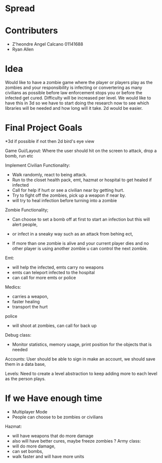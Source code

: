 # Spread

# Contributers 
* Z'heondre Angel Calcano 01141688
* Ryan Allen

# Idea
Would like to have a zombie game where the player or players play as the zombies and your responsibility is
infecting or convertering as many civilians as possible before law enforcement stops you or before the infected get cured. Difficulty will be increased per level. We would like to have this in 3d so we have to start doing the research now to see which libraries will be needed and how long will it take. 2d would be easier. 

# Final Project Goals
*3d if possible if not then 2d bird's eye view

Game Gui/Layout: 
Where the user should hit on the screen to attack, drop a bomb, run etc

Implement Civilian Functionality: 
* Walk randomly, react to being attack.
* Run to the closet health pack, emt, hazmat or hospital to get healed if infected
* Call for help if hurt or see a civilian near by getting hurt.
* Try to fight off the zombies, pick up a weapon if near by. 
* will try to heal infection before turning into a zombie

Zombie Functionality; 
* Can choose to set a bomb off at first to start an infection but this will alert people, 
* or infect in a sneaky way such as an attack from behing ect, 

* If more than one zombie is alive and your current player dies and no other player is using another zombie u can control the next zombie. 

Emt: 
* will help the infected, emts carry no weapons 
* emts can teleport infected to the hospital
* can call for more emts or police 

Medics: 
* carries a weapon, 
* faster healing 
* transport the hurt

police
* will shoot at zombies, can call for back up

Debug class: 

* Monitor statistics, memory usage, print position for the objects that is needed

Accounts: 
User should be able to sign in make an account, we should save them in a data base, 

Levels: 
Need to create a level abstraction to keep adding more to each level as the person plays.


# If we Have enough time

* Multiplayer Mode
* People can choose to be zombies or civilians 

Hazmat:
* will have weapons that do more damage
* also will have better cures, maybe freeze zombies ? 
Army class: 
* will do more damage,
* can set bombs, 
* walk faster and will have more units
